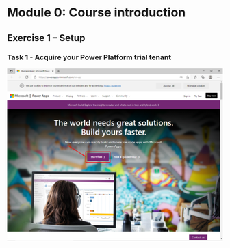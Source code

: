 

# Module 0: Course introduction



## Exercise 1 – Setup



### Task 1 - Acquire your Power Platform trial tenant



![00_1](Evidencias/Mod_0/Ej_1/T_1/00_1.png)









